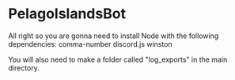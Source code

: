 # PelagoIslandsBot

All right so you are gonna need to install Node with the following dependencies:
comma-number
discord.js
winston

You will also need to make a folder called "log_exports" in the main directory.